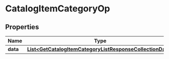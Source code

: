 # CatalogItemCategoryOp

## Properties
Name | Type | Description | Notes
------------ | ------------- | ------------- | -------------
**data** | [**List&lt;GetCatalogItemCategoryListResponseCollectionData&gt;**](GetCatalogItemCategoryListResponseCollectionData.md) |  | 
